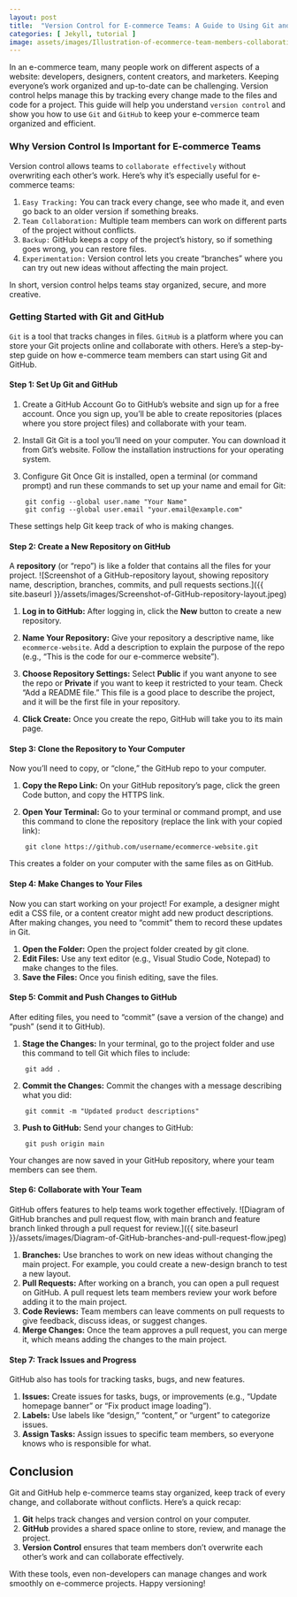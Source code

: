 ```yaml
---
layout: post
title:  "Version Control for E-commerce Teams: A Guide to Using Git and GitHub."
categories: [ Jekyll, tutorial ]
image: assets/images/Illustration-of-ecommerce-team-members-collaborating-on-GitHub.jpeg
---
```

In an e-commerce team, many people work on different aspects of a website: developers, designers, content creators, and marketers. Keeping everyone’s work organized and up-to-date can be challenging. Version control helps manage this by tracking every change made to the files and code for a project. This guide will help you understand `version control` and show you how to use `Git` and `GitHub` to keep your e-commerce team organized and efficient.

### Why Version Control Is Important for E-commerce Teams

Version control allows teams to `collaborate effectively` without overwriting each other’s work. Here’s why it’s especially useful for e-commerce teams:

1. `Easy Tracking:` You can track every change, see who made it, and even go back to an older version if something breaks.
2. `Team Collaboration:` Multiple team members can work on different parts of the project without conflicts.
3. `Backup:` GitHub keeps a copy of the project’s history, so if something goes wrong, you can restore files.
4. `Experimentation:` Version control lets you create “branches” where you can try out new ideas without affecting the main project.

In short, version control helps teams stay organized, secure, and more creative.

### Getting Started with Git and GitHub

`Git` is a tool that tracks changes in files. `GitHub` is a platform where you can store your Git projects online and collaborate with others. Here’s a step-by-step guide on how e-commerce team members can start using Git and GitHub.

#### Step 1: Set Up Git and GitHub

 1. Create a GitHub Account
Go to GitHub’s website and sign up for a free account. Once you sign up, you’ll be able to create repositories (places where you store project files) and collaborate with your team.

2. Install Git
Git is a tool you’ll need on your computer. You can download it from Git’s website. Follow the installation instructions for your operating system.

3. Configure Git
Once Git is installed, open a terminal (or command prompt) and run these commands to set up your name and email for Git:

```
    git config --global user.name "Your Name"
    git config --global user.email "your.email@example.com"
```

These settings help Git keep track of who is making changes.

#### Step 2: Create a New Repository on GitHub

A **repository** (or “repo”) is like a folder that contains all the files for your project.
![Screenshot of a GitHub-repository layout, showing repository name, description, branches, commits, and pull requests sections.]({{ site.baseurl }}/assets/images/Screenshot-of-GitHub-repository-layout.jpeg)

1. **Log in to GitHub:**
After logging in, click the **New** button to create a new repository.

2. **Name Your Repository:**
Give your repository a descriptive name, like `ecommerce-website`. Add a description to explain the purpose of the repo (e.g., “This is the code for our e-commerce website”).

3. **Choose Repository Settings:**
Select **Public** if you want anyone to see the repo or **Private** if you want to keep it restricted to your team.
Check “Add a README file.” This file is a good place to describe the project, and it will be the first file in your repository.

4. **Click Create:**
Once you create the repo, GitHub will take you to its main page.

#### Step 3: Clone the Repository to Your Computer
Now you’ll need to copy, or “clone,” the GitHub repo to your computer.

1. **Copy the Repo Link:** On your GitHub repository’s page, click the green Code button, and copy the HTTPS link.

2. **Open Your Terminal:** Go to your terminal or command prompt, and use this command to clone the repository (replace the link with your copied link):


```
    git clone https://github.com/username/ecommerce-website.git
```

This creates a folder on your computer with the same files as on GitHub.

#### Step 4: Make Changes to Your Files

Now you can start working on your project! For example, a designer might edit a CSS file, or a content creator might add new product descriptions. After making changes, you need to “commit” them to record these updates in Git.

1. **Open the Folder:** Open the project folder created by git clone.
2. **Edit Files:** Use any text editor (e.g., Visual Studio Code, Notepad) to make changes to the files.
3. **Save the Files:** Once you finish editing, save the files.

#### Step 5: Commit and Push Changes to GitHub
After editing files, you need to “commit” (save a version of the change) and “push” (send it to GitHub).

1. **Stage the Changes:** In your terminal, go to the project folder and use this command to tell Git which files to include:


```
    git add .
```

2. **Commit the Changes:** Commit the changes with a message describing what you did:


```
    git commit -m "Updated product descriptions"
```

3. **Push to GitHub:** Send your changes to GitHub:


```
    git push origin main
```
Your changes are now saved in your GitHub repository, where your team members can see them.

#### Step 6: Collaborate with Your Team
GitHub offers features to help teams work together effectively.
![Diagram of GitHub branches and pull request flow, with main branch and feature branch linked through a pull request for review.]({{ site.baseurl }}/assets/images/Diagram-of-GitHub-branches-and-pull-request-flow.jpeg)

1. **Branches:** Use branches to work on new ideas without changing the main project. For example, you could create a new-design branch to test a new layout.
2. **Pull Requests:** After working on a branch, you can open a pull request on GitHub. A pull request lets team members review your work before adding it to the main project.
3. **Code Reviews:** Team members can leave comments on pull requests to give feedback, discuss ideas, or suggest changes.
4. **Merge Changes:** Once the team approves a pull request, you can merge it, which means adding the changes to the main project.

#### Step 7: Track Issues and Progress
GitHub also has tools for tracking tasks, bugs, and new features.

1. **Issues:** Create issues for tasks, bugs, or improvements (e.g., “Update homepage banner” or “Fix product image loading”).
2. **Labels:** Use labels like “design,” “content,” or “urgent” to categorize issues.
3. **Assign Tasks:** Assign issues to specific team members, so everyone knows who is responsible for what.

## Conclusion

Git and GitHub help e-commerce teams stay organized, keep track of every change, and collaborate without conflicts. Here’s a quick recap:

1. **Git** helps track changes and version control on your computer.
2. **GitHub** provides a shared space online to store, review, and manage the project.
3. **Version Control** ensures that team members don’t overwrite each other’s work and can collaborate effectively.

With these tools, even non-developers can manage changes and work smoothly on e-commerce projects. Happy versioning!
